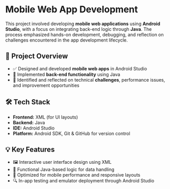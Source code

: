 # Mobile Web App Development

This project involved developing **mobile web applications** using **Android Studio**, with a focus on integrating back-end logic through **Java**. The process emphasized hands-on development, debugging, and reflection on challenges encountered in the app development lifecycle.



## 🧠 Project Overview

- ✅ Designed and developed **mobile web apps** in Android Studio
- 🔧 Implemented **back-end functionality** using Java
- 🧩 Identified and reflected on technical **challenges**, performance issues, and improvement opportunities



## 🛠️ Tech Stack

- **Frontend:** XML (for UI layouts)
- **Backend:** Java
- **IDE:** Android Studio
- **Platform:** Android SDK, Git & GitHub for version control



## 💡 Key Features

- 🖼️ Interactive user interface design using XML
- 🧠 Functional Java-based logic for data handling
- 🚀 Optimized for mobile performance and responsive layouts
- 🔍 In-app testing and emulator deployment through Android Studio
